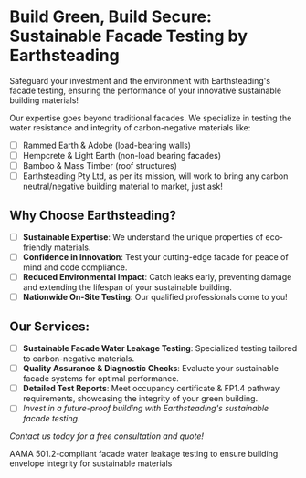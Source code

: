 # Build Green, Build Secure: Sustainable Facade Testing by Earthsteading
Safeguard your investment and the environment with Earthsteading's facade testing, ensuring the performance of your innovative sustainable building materials!

Our expertise goes beyond traditional facades. We specialize in testing the water resistance and integrity of carbon-negative materials like:

  - [ ] Rammed Earth & Adobe (load-bearing walls)
  - [ ] Hempcrete & Light Earth (non-load bearing facades)
  - [ ] Bamboo & Mass Timber (roof structures)
  - [ ] Earthsteading Pty Ltd, as per its mission, will work to bring any carbon neutral/negative building material to market, just ask!

## Why Choose Earthsteading?

  - [ ] **Sustainable Expertise**: We understand the unique properties of eco-friendly materials.
  - [ ] **Confidence in Innovation**: Test your cutting-edge facade for peace of mind and code compliance.
  - [ ] **Reduced Environmental Impact**: Catch leaks early, preventing damage and extending the lifespan of your sustainable building.
  - [ ] **Nationwide On-Site Testing**: Our qualified professionals come to you!

## Our Services:

  - [ ] **Sustainable Facade Water Leakage Testing**: Specialized testing tailored to carbon-negative materials.
  - [ ] **Quality Assurance & Diagnostic Checks**: Evaluate your sustainable facade systems for optimal performance.
  - [ ] **Detailed Test Reports**: Meet occupancy certificate & FP1.4 pathway requirements, showcasing the integrity of your green building.
  - [ ] _Invest in a future-proof building with Earthsteading's sustainable facade testing._

*Contact us today for a free consultation and quote!*

AAMA 501.2-compliant facade water leakage testing to ensure building envelope integrity for sustainable materials
